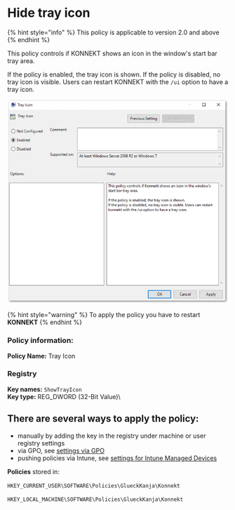 # Hide tray icon

{% hint style="info" %}
This policy is applicable to version 2.0 and above
{% endhint %}

This policy controls if KONNEKT shows an icon in the window's start bar tray area.

If the policy is enabled, the tray icon is shown. If the policy is disabled, no tray icon is visible. Users can restart KONNEKT with the `/ui` option to have a tray icon.

![](<../../../.gitbook/assets/2021-10-27 10_11_42-Windows Sandbox.png>)

{% hint style="warning" %}
To apply the policy you have to restart **KONNEKT**
{% endhint %}

### **Policy information:**

**Policy Name:** Tray Icon

### Registry

**Key names:** `ShowTrayIcon`\
**Key type:** REG\_DWORD (32-Bit Value)\


## **There are several ways to apply the policy:**

* manually by adding the key in the registry under machine or user registry settings
* via GPO, see [settings via GPO](../management-options/settings-via-gpo.md)
* pushing policies via Intune, see [settings for Intune Managed Devices](../management-options/setting-for-intune-managed-devices-1/intune-gui-settings.md#tray-icon)

**Policies** stored in:

`HKEY_CURRENT_USER\SOFTWARE\Policies\GlueckKanja\Konnekt`

`HKEY_LOCAL_MACHINE\SOFTWARE\Policies\GlueckKanja\Konnekt`
